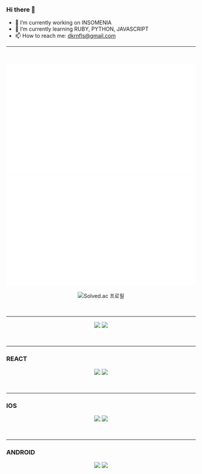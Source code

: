 ### Hi there 👋

- 🔭 I’m currently working on INSOMENIA
- 🌱 I’m currently learning RUBY, PYTHON, JAVASCRIPT 
- 📫 How to reach me: dkrnfls@gmail.com

<hr/>
<br>

<div align=center>
 <a href="https://github.com/Itsbeenalongday/github-stats">
  
 ![](https://raw.githubusercontent.com/woobottle/github-stats/master/generated/overview.svg)<br>
 ![](https://github.com/woobottle/github-stats/blob/master/generated/languages.svg) 

 </a>

 ![Solved.ac 프로필](http://mazassumnida.wtf/api/v2/generate_badge?boj=dkrnfls)

</div>

<br>
<hr/>

<div align=center>

![](https://github-readme-stats.vercel.app/api?username=woobottle&count_private=true&theme=dracula&show_icons=true)
![](https://github-readme-stats.vercel.app/api/top-langs/?username=woobottle&count_private=true&layout=compact&theme=dracula)

</div>

<br>
<hr/>

### REACT
<div align=center>

![](https://github-readme-stats.vercel.app/api?username=woobottle&count_private=true&theme=dracula&show_icons=true)
![](https://github-readme-stats.vercel.app/api/top-langs/?username=woobottle&count_private=true&layout=compact&theme=dracula)

</div>

<br>
<hr/>

### IOS
<div align=center>

![](https://github-readme-stats.vercel.app/api?username=woobottle&count_private=true&theme=dracula&show_icons=true)
![](https://github-readme-stats.vercel.app/api/top-langs/?username=woobottle&count_private=true&layout=compact&theme=dracula)

</div>

<br>
<hr/>

### ANDROID
<div align=center>

![](https://github-readme-stats.vercel.app/api?username=woobottle&count_private=true&theme=dracula&show_icons=true)
![](https://github-readme-stats.vercel.app/api/top-langs/?username=woobottle&count_private=true&layout=compact&theme=dracula)

</div>
